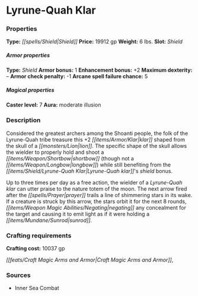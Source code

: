 ﻿---
Title: "Lyrune-Quah Klar"
Type: "Shield"
Price: "19912 gp"
Weight: "6 lbs."
Slot: "Shield"
Armor properties Type: "Shield"
Armor bonus: "1"
Enhancement bonus: "+2"
Maximum dexterity: "–"
Armor check penalty: "-1"
Arcane spell failure chance: "5"
Caster level: "7"
Aura: "moderate illusion"
Description: |
  "Considered the greatest archers among the Shoanti people, the folk of the Lyrune-Quah tribe treasure this _+2 klar_ shaped from the skull of a lion. The specific shape of the skull allows the wielder to properly hold and shoot a shortbow (though not a longbow) while still benefiting from the _Lyrune-Quah klar's_ shield bonus.
  Up to three times per day as a free action, the wielder of a _Lyrune-Quah klar_ can utter praise to the nature totem of the moon. The next arrow fired after the prayer trails a line of shimmering stars in its wake. If a creature is struck by this arrow, the stars orbit it for the next 8 rounds, negating any concealment for the target and causing it to emit light as if it were holding a sunrod."
Crafting cost: "10037 gp"
Sources: "['Inner Sea Combat']"
---

# Lyrune-Quah Klar

### Properties

**Type:** _[[spells/Shield|Shield]]_ **Price:** 19912 gp **Weight:** 6 lbs. **Slot:** _Shield_

##### Armor properties

**Type:** _Shield_ **Armor bonus:** 1 **Enhancement bonus:** +2 **Maximum dexterity:** – **Armor check penalty:** -1 **Arcane spell failure chance:** 5

##### Magical properties

**Caster level:** 7 **Aura:** moderate illusion

### Description

Considered the greatest archers among the Shoanti people, the folk of the Lyrune-Quah tribe treasure this +2 _[[items/Armor/Klar|klar]]_ shaped from the skull of a _[[monsters/Lion|lion]]_. The specific shape of the skull allows the wielder to properly hold and shoot a _[[items/Weapon/Shortbow|shortbow]]_ (though not a _[[items/Weapon/Longbow|longbow]]_) while still benefiting from the _[[items/Shield/Lyrune-Quah Klar|Lyrune-Quah klar]]_'s _shield_ bonus.

Up to three times per day as a free action, the wielder of a _Lyrune-Quah klar_ can utter praise to the nature totem of the moon. The next arrow fired after the _[[spells/Prayer|prayer]]_ trails a line of shimmering stars in its wake. If a creature is struck by this arrow, the stars orbit it for the next 8 rounds, _[[items/Weapon Magic Abilities/Negating|negating]]_ any concealment for the target and causing it to emit light as if it were holding a _[[items/Mundane/Sunrod|sunrod]]_.

### Crafting requirements

**Crafting cost:** 10037 gp

_[[feats/Craft Magic Arms and Armor|Craft Magic Arms and Armor]]_,

### Sources

* Inner Sea Combat